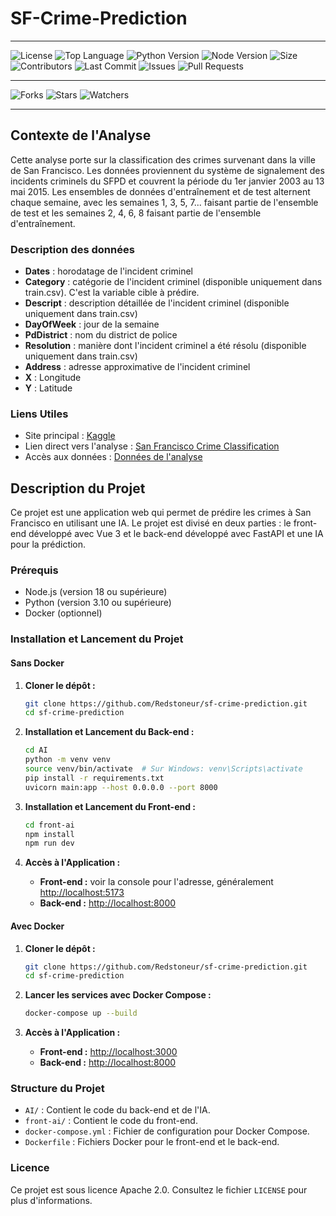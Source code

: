 # SF-Crime-Prediction

---

![License](https://img.shields.io/github/license/Redstoneur/SF-Crime-Prediction)
![Top Language](https://img.shields.io/github/languages/top/Redstoneur/SF-Crime-Prediction)
![Python Version](https://img.shields.io/badge/python-3.10-blue)
![Node Version](https://img.shields.io/badge/Node-18-green)
![Size](https://img.shields.io/github/repo-size/Redstoneur/SF-Crime-Prediction)
![Contributors](https://img.shields.io/github/contributors/Redstoneur/SF-Crime-Prediction)
![Last Commit](https://img.shields.io/github/last-commit/Redstoneur/SF-Crime-Prediction)
![Issues](https://img.shields.io/github/issues/Redstoneur/SF-Crime-Prediction)
![Pull Requests](https://img.shields.io/github/issues-pr/Redstoneur/SF-Crime-Prediction)

---

![Forks](https://img.shields.io/github/forks/Redstoneur/SF-Crime-Prediction)
![Stars](https://img.shields.io/github/stars/Redstoneur/SF-Crime-Prediction)
![Watchers](https://img.shields.io/github/watchers/Redstoneur/SF-Crime-Prediction)

[//]: # (---)

[//]: # ()
[//]: # (![Latest Release]&#40;https://img.shields.io/github/v/release/Redstoneur/SF-Crime-Prediction&#41;)

[//]: # (![Release Date]&#40;https://img.shields.io/github/release-date/Redstoneur/SF-Crime-Prediction&#41;)

[//]: # (![Build Status]&#40;https://img.shields.io/github/actions/workflow/status/Redstoneur/SF-Crime-Prediction/pylint.yml&#41;)

---

## Contexte de l'Analyse

Cette analyse porte sur la classification des crimes survenant dans la ville de San Francisco. Les données proviennent du système de signalement des incidents criminels du SFPD et couvrent la période du 1er janvier 2003 au 13 mai 2015. Les ensembles de données d'entraînement et de test alternent chaque semaine, avec les semaines 1, 3, 5, 7... faisant partie de l'ensemble de test et les semaines 2, 4, 6, 8 faisant partie de l'ensemble d'entraînement.

### Description des données

- **Dates** : horodatage de l'incident criminel
- **Category** : catégorie de l'incident criminel (disponible uniquement dans train.csv). C'est la variable cible à prédire.
- **Descript** : description détaillée de l'incident criminel (disponible uniquement dans train.csv)
- **DayOfWeek** : jour de la semaine
- **PdDistrict** : nom du district de police
- **Resolution** : manière dont l'incident criminel a été résolu (disponible uniquement dans train.csv)
- **Address** : adresse approximative de l'incident criminel 
- **X** : Longitude
- **Y** : Latitude

### Liens Utiles

- Site principal : [Kaggle](https://www.kaggle.com)
- Lien direct vers l'analyse : [San Francisco Crime Classification](https://www.kaggle.com/c/sf-crime)
- Accès aux données : [Données de l'analyse](https://www.kaggle.com/c/sf-crime/data)

## Description du Projet

Ce projet est une application web qui permet de prédire les crimes à San Francisco en utilisant une IA. Le projet est divisé en deux parties : le front-end développé avec Vue 3 et le back-end développé avec FastAPI et une IA pour la prédiction.

### Prérequis

- Node.js (version 18 ou supérieure)
- Python (version 3.10 ou supérieure)
- Docker (optionnel)

### Installation et Lancement du Projet

#### Sans Docker

1. **Cloner le dépôt :**

   ```sh
   git clone https://github.com/Redstoneur/sf-crime-prediction.git
   cd sf-crime-prediction
   ```

2. **Installation et Lancement du Back-end :**

   ```sh
   cd AI
   python -m venv venv
   source venv/bin/activate  # Sur Windows: venv\Scripts\activate
   pip install -r requirements.txt
   uvicorn main:app --host 0.0.0.0 --port 8000
   ```

3. **Installation et Lancement du Front-end :**

   ```sh
   cd front-ai
   npm install
   npm run dev
   ```
   
4. **Accès à l'Application :**

    - **Front-end :** voir la console pour l'adresse, généralement [http://localhost:5173](http://localhost:5173)
    - **Back-end :** [http://localhost:8000](http://localhost:8000)

#### Avec Docker

1. **Cloner le dépôt :**

   ```sh
   git clone https://github.com/Redstoneur/sf-crime-prediction.git
   cd sf-crime-prediction
   ```

2. **Lancer les services avec Docker Compose :**

   ```sh
   docker-compose up --build
   ```

3. **Accès à l'Application :**

   - **Front-end :** [http://localhost:3000](http://localhost:3000)
   - **Back-end :** [http://localhost:8000](http://localhost:8000)

### Structure du Projet

- `AI/` : Contient le code du back-end et de l'IA.
- `front-ai/` : Contient le code du front-end.
- `docker-compose.yml` : Fichier de configuration pour Docker Compose.
- `Dockerfile` : Fichiers Docker pour le front-end et le back-end.

### Licence

Ce projet est sous licence Apache 2.0. Consultez le fichier `LICENSE` pour plus d'informations.
